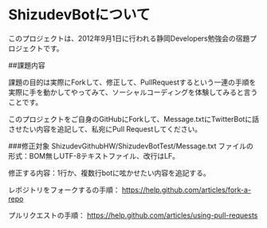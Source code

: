 # ShizudevBotについて

このプロジェクトは、2012年9月1日に行われる静岡Developers勉強会の宿題プロジェクトです。

##課題内容

課題の目的は実際にForkして、修正して、PullRequestするという一連の手順を実際に手を動かしてやってみて、ソーシャルコーディングを体験してみると言うことです。

このプロジェクトをご自身のGitHubにForkして、Message.txtにTwitterBotに話させたい内容を追記して、私宛にPull Requestしてください。

###修正対象
ShizudevGithubHW/ShizudevBotTest/Message.txt
ファイルの形式：BOM無しUTF-8テキストファイル、改行はLF。

修正する内容：1行か、複数行botに呟かせたい内容を追記する。

レポジトリをフォークするの手順： https://help.github.com/articles/fork-a-repo

プルリクエストの手順： https://help.github.com/articles/using-pull-requests

